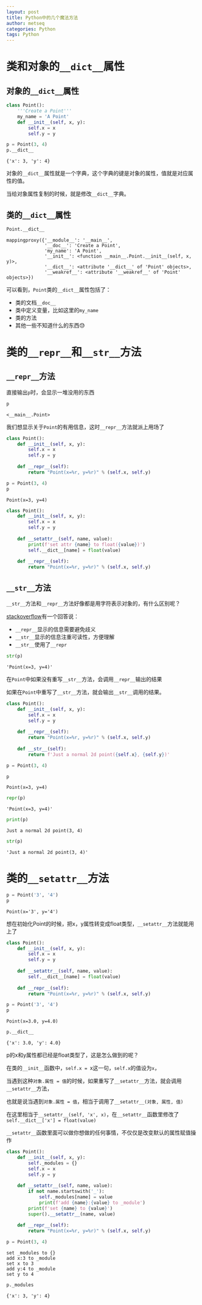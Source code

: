 ```yaml
---
layout: post
title: Python中的几个魔法方法
author: metseq
categories: Python
tags: Python
---
```


# 类和对象的`__dict__`属性

## 对象的`__dict__`属性

```python
class Point():
    '''Create a Point'''
    my_name = 'A Point'
    def __init__(self, x, y):
        self.x = x
        self.y = y
```

```python
p = Point(3, 4)
p.__dict__
```




    {'x': 3, 'y': 4}



对象的`__dict__`属性就是一个字典，这个字典的键是对象的属性，值就是对应属性的值。

当给对象属性复制的时候，就是修改`__dict__`字典。

## 类的`__dict__`属性

```python
Point.__dict__
```




    mappingproxy({'__module__': '__main__',
                  '__doc__': 'Create a Point',
                  'my_name': 'A Point',
                  '__init__': <function __main__.Point.__init__(self, x, y)>,
                  '__dict__': <attribute '__dict__' of 'Point' objects>,
                  '__weakref__': <attribute '__weakref__' of 'Point' objects>})



可以看到，`Point`类的`__dict__`属性包括了：
- 类的文档`__doc__`
- 类中定义变量，比如这里的`my_name`
- 类的方法
- 其他一些不知道什么的东西😓

# 类的`__repr__`和`__str__`方法

## `__repr__`方法

直接输出`p`时，会显示一堆没用的东西

```python
p
```




    <__main__.Point>



我们想显示关于`Point`的有用信息，这时`__repr__`方法就派上用场了

```python
class Point():
    def __init__(self, x, y):
        self.x = x
        self.y = y
    
    def __repr__(self):
        return "Point(x=%r, y=%r)" % (self.x, self.y)
```

```python
p = Point(3, 4)
p
```




    Point(x=3, y=4)



```python
class Point():
    def __init__(self, x, y):
        self.x = x
        self.y = y
    
    def __setattr__(self, name, value):
        print(f'set attr {name} to float({value})')
        self.__dict__[name] = float(value)
    
    def __repr__(self):
        return "Point(x=%r, y=%r)" % (self.x, self.y)
```

## `__str__`方法

`__str__`方法和`__repr__`方法好像都是用字符表示对象的，有什么区别呢？

[stackoverflow](https://stackoverflow.com/questions/1436703/what-is-the-difference-between-str-and-repr)有一个回答说：
- `__repr__`显示的信息需要避免歧义
- `__str__`显示的信息注重可读性，方便理解
- `__str__`使用了`__repr`

```python
str(p)
```




    'Point(x=3, y=4)'



在`Point`中如果没有重写`__str__`方法，会调用`__repr__`输出的结果

如果在`Point`中重写了`__str__`方法，就会输出`__str__`调用的结果。

```python
class Point():
    def __init__(self, x, y):
        self.x = x
        self.y = y
    
    def __repr__(self):
        return "Point(x=%r, y=%r)" % (self.x, self.y)
    
    def __str__(self):
        return f'Just a normal 2d point({self.x}, {self.y})'
```

```python
p = Point(3, 4)
```

```python
p
```




    Point(x=3, y=4)



```python
repr(p)
```




    'Point(x=3, y=4)'



```python
print(p)
```

    Just a normal 2d point(3, 4)

```python
str(p)
```




    'Just a normal 2d point(3, 4)'



# 类的`__setattr__`方法

```python
p = Point('3', '4')
p
```




    Point(x='3', y='4')



想在初始化Point的时候，把x，y属性转变成float类型，`__setattr__`方法就能用上了

```python
class Point():
    def __init__(self, x, y):
        self.x = x
        self.y = y
    
    def __setattr__(self, name, value):
        self.__dict__[name] = float(value)
    
    def __repr__(self):
        return "Point(x=%r, y=%r)" % (self.x, self.y)
```

```python
p = Point('3', '4')
p
```




    Point(x=3.0, y=4.0)



```python
p.__dict__
```




    {'x': 3.0, 'y': 4.0}



p的x和y属性都已经是float类型了，这是怎么做到的呢？

在类的`__init__`函数中，`self.x = `x这一句，`self.x`的值设为`x`，

当遇到这种`对象.属性 = 值`的时候，如果重写了`__setattr__`方法，就会调用`__setattr__`方法，

也就是说当遇到`对象.属性 = 值`，相当于调用了`__setattr__(对象, 属性, 值)`

在这里相当于`__setattr__(self, 'x', x)`，在`__setattr__`函数里修改了`self.__dict__['x'] = float(value)`

`__setattr__`函数里面可以做你想做的任何事情，不仅仅是改变默认的属性赋值操作

```python
class Point():
    def __init__(self, x, y):
        self._modules = {}
        self.x = x
        self.y = y
    
    def __setattr__(self, name, value):
        if not name.startswith('_'):
            self._modules[name] = value
            print(f'add {name}:{value} to _module')
        print(f'set {name} to {value}')
        super().__setattr__(name, value)
        
    def __repr__(self):
        return "Point(x=%r, y=%r)" % (self.x, self.y)
```

```python
p = Point(3, 4)
```

    set _modules to {}
    add x:3 to _module
    set x to 3
    add y:4 to _module
    set y to 4

```python
p._modules
```




    {'x': 3, 'y': 4}



```python

```
